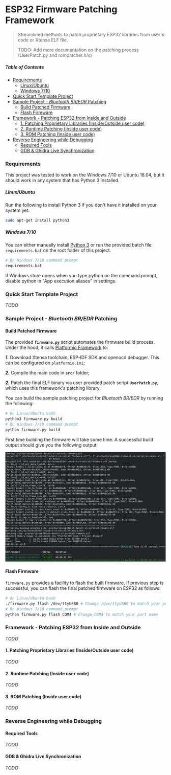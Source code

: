 # ESP32 Firmware Patching Framework

> Streamlined methods to patch proprietary ESP32 libraries from user's code or Xtensa ELF file.
>
> TODO: Add more documentation on the patching process (UserPatch.py and rompatcher.h/s)



<!-- START doctoc generated TOC please keep comment here to allow auto update -->
<!-- DON'T EDIT THIS SECTION, INSTEAD RE-RUN doctoc TO UPDATE -->
<h5>Table of Contents</h5>

- [Requirements](#requirements)
    - [Linux/Ubuntu](#linuxubuntu)
    - [Windows 7/10](#windows-710)
- [Quick Start Template Project](#quick-start-template-project)
- [Sample Project - *Bluetooth BR/EDR* Patching](#sample-project---bluetooth-bredr-patching)
  - [Build Patched Firmware](#build-patched-firmware)
  - [Flash Firmware](#flash-firmware)
- [Framework - Patching ESP32 from Inside and Outside](#framework---patching-esp32-from-inside-and-outside)
  - [1. Patching Proprietary Libraries (Inside/Outside user code)](#1-patching-proprietary-libraries-insideoutside-user-code)
  - [2. Runtime Patching (Inside user code)](#2-runtime-patching-inside-user-code)
  - [3. ROM Patching (Inside user code)](#3-rom-patching-inside-user-code)
- [Reverse Engineering while Debugging](#reverse-engineering-while-debugging)
  - [Required Tools](#required-tools)
  - [GDB & Ghidra Live Synchronization](#gdb--ghidra-live-synchronization)

<!-- END doctoc generated TOC please keep comment here to allow auto update -->



### Requirements

This project was tested to work on the Windows 7/10 or Ubuntu 18.04, but it should work in any system that has Python 3 installed.

##### Linux/Ubuntu

Run the following to install Python 3 if you don't have it installed on your system yet:

```bash
sudo apt-get install python3
```

##### Windows 7/10

You can either manually install [Python 3](https://www.python.org/ftp/python/3.8.10/python-3.8.10-embed-amd64.zip) or run the provided batch file `requirements.bat` on the root folder of this project.

```bash
# On Windows 7/10 command prompt
requirements.bat
```

If Windows store opens when you type python on the command prompt, disable python in "App execution aliases" in settings.



### Quick Start Template Project

*TODO*



### Sample Project - *Bluetooth BR/EDR* Patching

#### Build Patched Firmware

The provided **`firmware.py`** script automates the firmware build process. Under the hood, it calls [Platformio Framework](https://docs.platformio.org/en/latest/platforms/espressif32.html) to:

***1.*** Download Xtensa toolchain, ESP-IDF SDK and openocd debugger. This can be configured on `platformio.ini`;

***2.*** Compile the main code in **`src/`** folder;

***2.*** Patch the final ELF binary via user provided patch script **`UserPatch.py`**, which uses this framework's patching library.

You can build the sample patching project for *Bluetooth BR/EDR* by running the following:

```bash
# On Linux/Ubuntu bash
python3 firmware.py build
# On Windows 7/10 command prompt
python firmware.py build
```

First time building the firmware will take some time. A successful build output should give you the following output:

<p align="center">
<img src="docs/patch_output.png" alt="patch_output" width="700" height="auto" />
</p>




#### Flash Firmware

`firmware.py` provides a facility to flash the built firmware. If previous step is successful, you can flash the final patched firmware on ESP32 as follows:

```bash
# On Linux/Ubuntu bash
./firmware.py flash /dev/ttyUSB0 # Change /dev/ttyUSB0 to match your port name
# On Windows 7/10 command prompt
python firmware.py flash COM4 # Change COM4 to match your port name
```



### Framework - Patching ESP32 from Inside and Outside

*TODO*

#### 1. Patching Proprietary Libraries (Inside/Outside user code)

*TODO*

#### 2. Runtime Patching (Inside user code)

*TODO*

#### 3. ROM Patching (Inside user code)

*TODO*



### Reverse Engineering while Debugging 

#### Required Tools

*TODO*

#### GDB & Ghidra Live Synchronization

*TODO*

